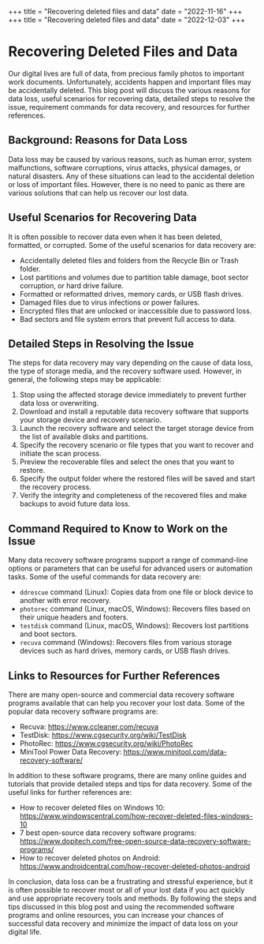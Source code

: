 +++
title = "Recovering deleted files and data"
date = "2022-11-16"
+++
+++
title = "Recovering deleted files and data"
date = "2022-12-03"
+++


# Recovering Deleted Files and Data

Our digital lives are full of data, from precious family photos to important work documents. Unfortunately, accidents happen and important files may be accidentally deleted. This blog post will discuss the various reasons for data loss, useful scenarios for recovering data, detailed steps to resolve the issue, requirement commands for data recovery, and resources for further references.

## Background: Reasons for Data Loss

Data loss may be caused by various reasons, such as human error, system malfunctions, software corruptions, virus attacks, physical damages, or natural disasters. Any of these situations can lead to the accidental deletion or loss of important files. However, there is no need to panic as there are various solutions that can help us recover our lost data.

## Useful Scenarios for Recovering Data

It is often possible to recover data even when it has been deleted, formatted, or corrupted. Some of the useful scenarios for data recovery are:

- Accidentally deleted files and folders from the Recycle Bin or Trash folder.
- Lost partitions and volumes due to partition table damage, boot sector corruption, or hard drive failure.
- Formatted or reformatted drives, memory cards, or USB flash drives.
- Damaged files due to virus infections or power failures.
- Encrypted files that are unlocked or inaccessible due to password loss.
- Bad sectors and file system errors that prevent full access to data.

## Detailed Steps in Resolving the Issue

The steps for data recovery may vary depending on the cause of data loss, the type of storage media, and the recovery software used. However, in general, the following steps may be applicable:

1. Stop using the affected storage device immediately to prevent further data loss or overwriting.
2. Download and install a reputable data recovery software that supports your storage device and recovery scenario.
3. Launch the recovery software and select the target storage device from the list of available disks and partitions.
4. Specify the recovery scenario or file types that you want to recover and initiate the scan process.
5. Preview the recoverable files and select the ones that you want to restore.
6. Specify the output folder where the restored files will be saved and start the recovery process.
7. Verify the integrity and completeness of the recovered files and make backups to avoid future data loss.

## Command Required to Know to Work on the Issue

Many data recovery software programs support a range of command-line options or parameters that can be useful for advanced users or automation tasks. Some of the useful commands for data recovery are:

- `ddrescue` command (Linux): Copies data from one file or block device to another with error recovery.
- `photorec` command (Linux, macOS, Windows): Recovers files based on their unique headers and footers.
- `testdisk` command (Linux, macOS, Windows): Recovers lost partitions and boot sectors.
- `recuva` command (Windows): Recovers files from various storage devices such as hard drives, memory cards, or USB flash drives.

## Links to Resources for Further References

There are many open-source and commercial data recovery software programs available that can help you recover your lost data. Some of the popular data recovery software programs are:

- Recuva: https://www.ccleaner.com/recuva
- TestDisk: https://www.cgsecurity.org/wiki/TestDisk
- PhotoRec: https://www.cgsecurity.org/wiki/PhotoRec
- MiniTool Power Data Recovery: https://www.minitool.com/data-recovery-software/

In addition to these software programs, there are many online guides and tutorials that provide detailed steps and tips for data recovery. Some of the useful links for further references are:

- How to recover deleted files on Windows 10: https://www.windowscentral.com/how-recover-deleted-files-windows-10
- 7 best open-source data recovery software programs: https://www.dopitech.com/free-open-source-data-recovery-software-programs/
- How to recover deleted photos on Android: https://www.androidcentral.com/how-recover-deleted-photos-android

In conclusion, data loss can be a frustrating and stressful experience, but it is often possible to recover most or all of your lost data if you act quickly and use appropriate recovery tools and methods. By following the steps and tips discussed in this blog post and using the recommended software programs and online resources, you can increase your chances of successful data recovery and minimize the impact of data loss on your digital life.